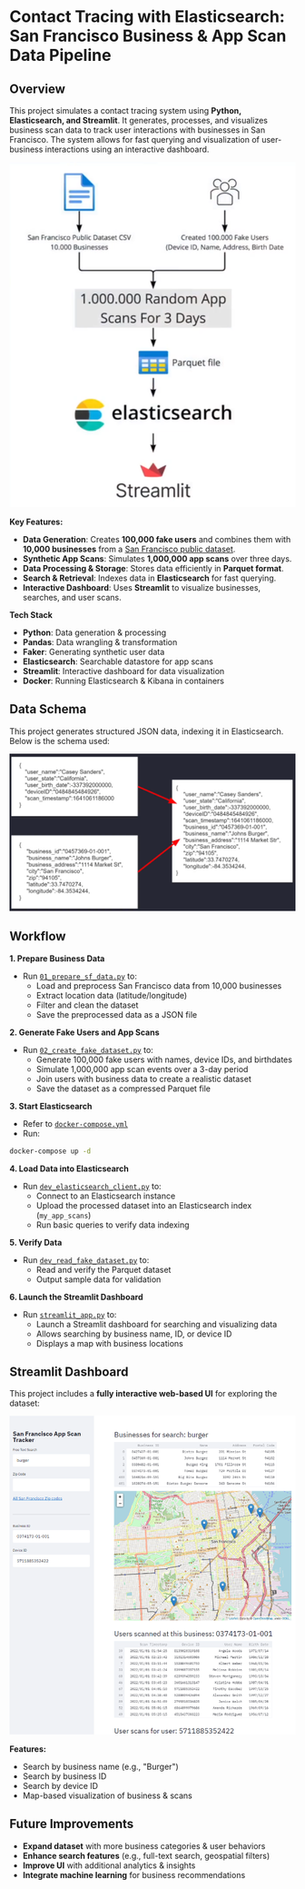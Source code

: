 # Contact Tracing with Elasticsearch: San Francisco Business & App Scan Data Pipeline

## Overview
This project simulates a contact tracing system using **Python, Elasticsearch, and Streamlit**. It generates, processes, and visualizes business scan data to track user interactions with businesses in San Francisco. The system allows for fast querying and visualization of user-business interactions using an interactive dashboard.

![Data Pipeline](https://github.com/ndomah/Contact-Tracing-with-Elasticsearch/blob/main/img/fig1-workflow.png)

**Key Features:**
- **Data Generation**: Creates **100,000 fake users** and combines them with **10,000 businesses** from a [San Francisco public dataset](https://www.kaggle.com/datasets/san-francisco/sf-registered-business-locations-san-francisco?select=registered-business-locations-san-francisco.csv).
- **Synthetic App Scans**: Simulates **1,000,000 app scans** over three days.
- **Data Processing & Storage**: Stores data efficiently in **Parquet format**.
- **Search & Retrieval**: Indexes data in **Elasticsearch** for fast querying.
- **Interactive Dashboard**: Uses **Streamlit** to visualize businesses, searches, and user scans.

**Tech Stack**
- **Python**: Data generation & processing
- **Pandas**: Data wrangling & transformation
- **Faker**: Generating synthetic user data
- **Elasticsearch**: Searchable datastore for app scans
- **Streamlit**: Interactive dashboard for data visualization
- **Docker**: Running Elasticsearch & Kibana in containers

## Data Schema

This project generates structured JSON data, indexing it in Elasticsearch. Below is the schema used:

![Elasticsearch Schema](https://github.com/ndomah/Contact-Tracing-with-Elasticsearch/blob/main/img/fig3-elasticsearch-schema.png)

## Workflow

**1. Prepare Business Data**
- Run [`01_prepare_sf_data.py`](https://github.com/ndomah/Contact-Tracing-with-Elasticsearch/blob/main/scripts/01_prepare_sf_data.py) to:
  - Load and preprocess San Francisco data from 10,000 businesses
  - Extract location data (latitude/longitude)
  - Filter and clean the dataset
  - Save the preprocessed data as a JSON file 

**2. Generate Fake Users and App Scans**
- Run [`02_create_fake_dataset.py`](https://github.com/ndomah/Contact-Tracing-with-Elasticsearch/blob/main/scripts/02_create_fake_dataset.py) to:
  - Generate 100,000 fake users with names, device IDs, and birthdates
  - Simulate 1,000,000 app scan events over a 3-day period
  - Join users with business data to create a realistic dataset
  - Save the dataset as a compressed Parquet file 

**3. Start Elasticsearch**
- Refer to [`docker-compose.yml`](https://github.com/ndomah/Contact-Tracing-with-Elasticsearch/blob/main/docker-compose.yml)
- Run:
```sh
docker-compose up -d
```

**4. Load Data into Elasticsearch**
- Run [`dev_elasticsearch_client.py`](https://github.com/ndomah/Contact-Tracing-with-Elasticsearch/blob/main/scripts/dev_elasticsearch_client.py) to:
  - Connect to an Elasticsearch instance
  - Upload the processed dataset into an Elasticsearch index (`my_app_scans`)
  - Run basic queries to verify data indexing 

**5. Verify Data**
- Run [`dev_read_fake_dataset.py`](https://github.com/ndomah/Contact-Tracing-with-Elasticsearch/blob/main/scripts/dev_read_fake_dataset.py) to:
  - Read and verify the Parquet dataset
  - Output sample data for validation

**6. Launch the Streamlit Dashboard**
- Run [`streamlit_app.py`](https://github.com/ndomah/Contact-Tracing-with-Elasticsearch/blob/main/scripts/streamlit_app.py) to:
  - Launch a Streamlit dashboard for searching and visualizing data
  - Allows searching by business name, ID, or device ID
  - Displays a map with business locations


## Streamlit Dashboard
This project includes a **fully interactive web-based UI** for exploring the dataset:

![](https://github.com/ndomah/Contact-Tracing-with-Elasticsearch/blob/main/img/streamlit%20app.PNG)

**Features:**
- Search by business name (e.g., "Burger")
- Search by business ID
- Search by device ID
- Map-based visualization of business & scans

## Future Improvements
- **Expand dataset** with more business categories & user behaviors
- **Enhance search features** (e.g., full-text search, geospatial filters)
- **Improve UI** with additional analytics & insights
- **Integrate machine learning** for business recommendations

